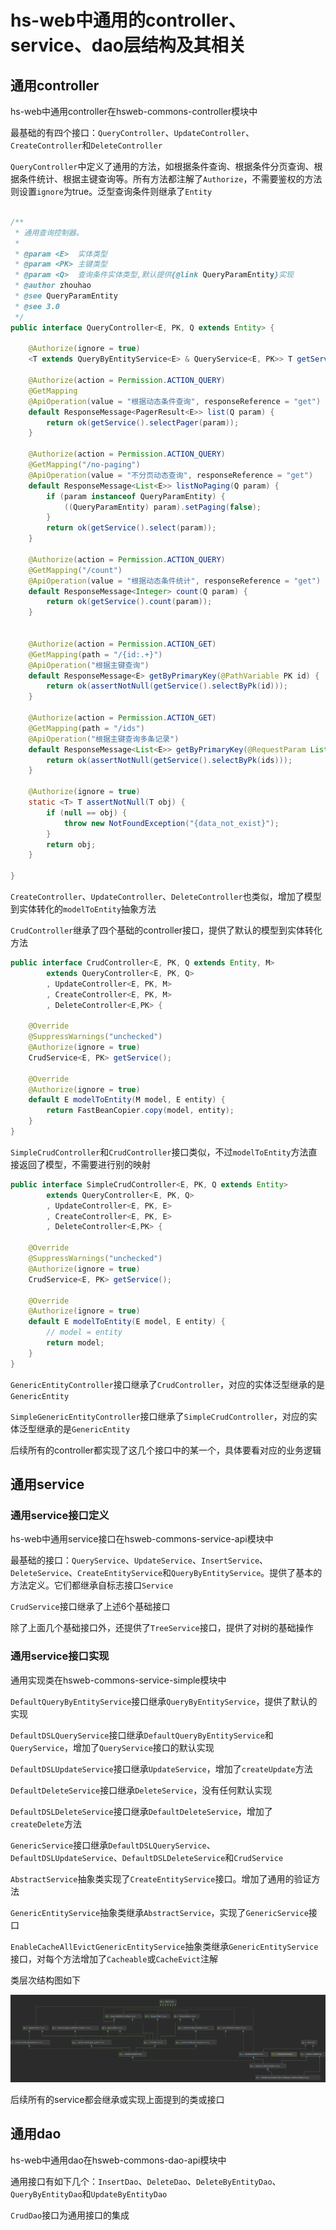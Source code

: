 # hs-web中通用的controller、service、dao层结构及其相关

## 通用controller

hs-web中通用controller在hsweb-commons-controller模块中

最基础的有四个接口：`QueryController`、`UpdateController`、`CreateController`和`DeleteController`

`QueryController`中定义了通用的方法，如根据条件查询、根据条件分页查询、根据条件统计、根据主键查询等。所有方法都注解了`Authorize`，不需要鉴权的方法则设置`ignore`为true。泛型查询条件则继承了`Entity`

```java

/**
 * 通用查询控制器。
 *
 * @param <E>  实体类型
 * @param <PK> 主键类型
 * @param <Q>  查询条件实体类型,默认提供{@link QueryParamEntity}实现
 * @author zhouhao
 * @see QueryParamEntity
 * @see 3.0
 */
public interface QueryController<E, PK, Q extends Entity> {

    @Authorize(ignore = true)
    <T extends QueryByEntityService<E> & QueryService<E, PK>> T getService();

    @Authorize(action = Permission.ACTION_QUERY)
    @GetMapping
    @ApiOperation(value = "根据动态条件查询", responseReference = "get")
    default ResponseMessage<PagerResult<E>> list(Q param) {
        return ok(getService().selectPager(param));
    }

    @Authorize(action = Permission.ACTION_QUERY)
    @GetMapping("/no-paging")
    @ApiOperation(value = "不分页动态查询", responseReference = "get")
    default ResponseMessage<List<E>> listNoPaging(Q param) {
        if (param instanceof QueryParamEntity) {
            ((QueryParamEntity) param).setPaging(false);
        }
        return ok(getService().select(param));
    }

    @Authorize(action = Permission.ACTION_QUERY)
    @GetMapping("/count")
    @ApiOperation(value = "根据动态条件统计", responseReference = "get")
    default ResponseMessage<Integer> count(Q param) {
        return ok(getService().count(param));
    }


    @Authorize(action = Permission.ACTION_GET)
    @GetMapping(path = "/{id:.+}")
    @ApiOperation("根据主键查询")
    default ResponseMessage<E> getByPrimaryKey(@PathVariable PK id) {
        return ok(assertNotNull(getService().selectByPk(id)));
    }

    @Authorize(action = Permission.ACTION_GET)
    @GetMapping(path = "/ids")
    @ApiOperation("根据主键查询多条记录")
    default ResponseMessage<List<E>> getByPrimaryKey(@RequestParam List<PK> ids) {
        return ok(assertNotNull(getService().selectByPk(ids)));
    }

    @Authorize(ignore = true)
    static <T> T assertNotNull(T obj) {
        if (null == obj) {
            throw new NotFoundException("{data_not_exist}");
        }
        return obj;
    }

}
```

`CreateController`、`UpdateController`、`DeleteController`也类似，增加了模型到实体转化的`modelToEntity`抽象方法

`CrudController`继承了四个基础的controller接口，提供了默认的模型到实体转化方法

```java
public interface CrudController<E, PK, Q extends Entity, M>
        extends QueryController<E, PK, Q>
        , UpdateController<E, PK, M>
        , CreateController<E, PK, M>
        , DeleteController<E,PK> {

    @Override
    @SuppressWarnings("unchecked")
    @Authorize(ignore = true)
    CrudService<E, PK> getService();

    @Override
    @Authorize(ignore = true)
    default E modelToEntity(M model, E entity) {
        return FastBeanCopier.copy(model, entity);
    }
}
```

`SimpleCrudController`和`CrudController`接口类似，不过`modelToEntity`方法直接返回了模型，不需要进行别的映射

```java
public interface SimpleCrudController<E, PK, Q extends Entity>
        extends QueryController<E, PK, Q>
        , UpdateController<E, PK, E>
        , CreateController<E, PK, E>
        , DeleteController<E,PK> {

    @Override
    @SuppressWarnings("unchecked")
    @Authorize(ignore = true)
    CrudService<E, PK> getService();

    @Override
    @Authorize(ignore = true)
    default E modelToEntity(E model, E entity) {
        // model = entity
        return model;
    }
}
```

`GenericEntityController`接口继承了`CrudController`，对应的实体泛型继承的是`GenericEntity`

`SimpleGenericEntityController`接口继承了`SimpleCrudController`，对应的实体泛型继承的是`GenericEntity`

后续所有的controller都实现了这几个接口中的某一个，具体要看对应的业务逻辑

## 通用service

### 通用service接口定义

hs-web中通用service接口在hsweb-commons-service-api模块中

最基础的接口：`QueryService`、`UpdateService`、`InsertService`、`DeleteService`、`CreateEntityService`和`QueryByEntityService`。提供了基本的方法定义。它们都继承自标志接口`Service`

`CrudService`接口继承了上述6个基础接口

除了上面几个基础接口外，还提供了`TreeService`接口，提供了对树的基础操作

### 通用service接口实现

通用实现类在hsweb-commons-service-simple模块中

`DefaultQueryByEntityService`接口继承`QueryByEntityService`，提供了默认的实现

`DefaultDSLQueryService`接口继承`DefaultQueryByEntityService`和`QueryService`，增加了`QueryService`接口的默认实现

`DefaultDSLUpdateService`接口继承`UpdateService`，增加了`createUpdate`方法

`DefaultDeleteService`接口继承`DeleteService`，没有任何默认实现

`DefaultDSLDeleteService`接口继承`DefaultDeleteService`，增加了`createDelete`方法

`GenericService`接口继承`DefaultDSLQueryService`、`DefaultDSLUpdateService`、`DefaultDSLDeleteService`和`CrudService`

`AbstractService`抽象类实现了`CreateEntityService`接口。增加了通用的验证方法

`GenericEntityService`抽象类继承`AbstractService`，实现了`GenericService`接口

`EnableCacheAllEvictGenericEntityService`抽象类继承`GenericEntityService`接口，对每个方法增加了`Cacheable`或`CacheEvict`注解

类层次结构图如下

![123](../../screenshot/hs-web-service-hierarchy.png)

后续所有的service都会继承或实现上面提到的类或接口

## 通用dao

hs-web中通用dao在hsweb-commons-dao-api模块中

通用接口有如下几个：`InsertDao`、`DeleteDao`、`DeleteByEntityDao`、`QueryByEntityDao`和`UpdateByEntityDao`

`CrudDao`接口为通用接口的集成
